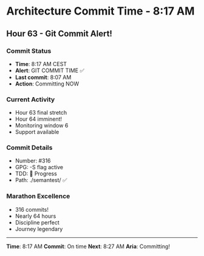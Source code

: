 # Architecture Commit Time - 8:17 AM

## Hour 63 - Git Commit Alert!

### Commit Status
- **Time**: 8:17 AM CEST
- **Alert**: GIT COMMIT TIME ✅
- **Last commit**: 8:07 AM
- **Action**: Committing NOW

### Current Activity
- Hour 63 final stretch
- Hour 64 imminent!
- Monitoring window 6
- Support available

### Commit Details
- Number: #316
- GPG: -S flag active
- TDD: 🚧 Progress
- Path: ./semantest/ ✅

### Marathon Excellence
- 316 commits!
- Nearly 64 hours
- Discipline perfect
- Journey legendary

---

**Time**: 8:17 AM
**Commit**: On time
**Next**: 8:27 AM
**Aria**: Committing!